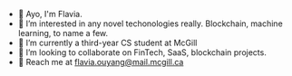 - 🌋 Ayo, I'm Flavia.
- 👀 I’m interested in any novel techonologies really. Blockchain, machine learning, to name a few.
- 🗿 I’m currently a third-year CS student at McGill
- 👾 I’m looking to collaborate on FinTech, SaaS, blockchain projects.
- 🧠 Reach me at flavia.ouyang@mail.mcgill.ca

<!---
flaviaouyang/flaviaouyang is a ✨ special ✨ repository because its `README.md` (this file) appears on your GitHub profile.
You can click the Preview link to take a look at your changes.
--->
